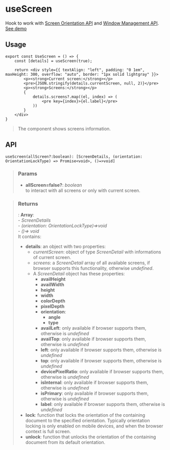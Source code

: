 # useScreen
Hook to work with [Screen Orientation API](https://developer.mozilla.org/en-US/docs/Web/API/Screen_Orientation_API) and [Window Management API](https://developer.mozilla.org/en-US/docs/Web/API/Window_Management_API). [See demo](https://nDriaDev.io/react-tools/#/hooks/events/useScreen)

## Usage

```tsx
export const UseScreen = () => {
	const [details] = useScreen(true);

	return <div style={{ textAlign: "left", padding: "0 1em", maxHeight: 300, overflow: "auto", border: "1px solid lightgray" }}>
		<p><strong>Current screen:</strong></p>
		<pre>{JSON.stringify(details.currentScreen, null, 2)}</pre>
		<p><strong>Screens:</strong></p>
		{
			details.screens?.map((el, index) => (
				<pre key={index}>{el.label}</pre>
			))
		}
	</div>
}
```

> The component shows screens information.


## API

```tsx
useScreen(allScreen?:boolean): [ScreenDetails, (orientation: OrientationLockType) => Promise<void>, ()=>void]
```

> ### Params
>
> - __allScreen=false?__: _boolean_  
to interact with all screens or only with current screen.
>

> ### Returns
>
> :  __Array__:  
    - _ScreenDetails_  
    - _(orientation: OrientationLockType)=>void_  
    - _()=> void_  
> It contains:
> - __details__: an object with two properties:
>     - _currentScreen_: object of type _ScreenDetail_ with informations of current screen.
>     - _screens_: a _ScreenDetail_ array of all available screens, if browser supports this functionality, otherwise _undefined_.
>     - A _ScreenDetail_ object has these properties:
>         - __availHeight__
>         - __availWidth__
>         - __height__
>         - __width__
>         - __colorDepth__
>         - __pixelDepth__
>         - __orientation__:
>             - __angle__
>             - __type__
>         - __availLeft__: only available if browser supports them, otherwise is _undefined_
>         - __availTop__: only available if browser supports them, otherwise is _undefined_
>         - __left__: only available if browser supports them, otherwise is _undefined_
>         - __top__: only available if browser supports them, otherwise is _undefined_
>         - __devicePixelRatio__: only available if browser supports them, otherwise is _undefined_
>         - __isInternal__: only available if browser supports them, otherwise is _undefined_
>         - __isPrimary__: only available if browser supports them, otherwise is _undefined_
>         - __label__: only available if browser supports them, otherwise is _undefined_
> - __lock__: function that locks the orientation of the containing document to the specified orientation. Typically orientation locking is only enabled on mobile devices, and when the browser context is full screen.
> - __unlock__: function that unlocks the orientation of the containing document from its default orientation.
>